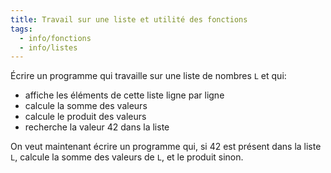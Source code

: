 ```yaml
---
title: Travail sur une liste et utilité des fonctions
tags:
  - info/fonctions
  - info/listes
---
```


Écrire un programme qui travaille sur une liste de nombres `L` et qui:
- affiche les éléments de cette liste ligne par ligne
- calcule la somme des valeurs
- calcule le produit des valeurs
- recherche la valeur 42 dans la liste

On veut maintenant écrire un programme qui, si 42 est présent dans la liste `L`, calcule la somme des valeurs de `L`, et le produit sinon.